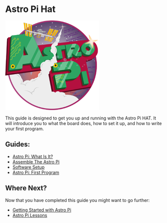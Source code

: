 # Astro Pi Hat

![Astro Pi Logo](images/Astro_Pi_Logo_WEB.png)

This guide is designed to get you up and running with the Astro Pi HAT. It will introduce you to what the board does, how to set it up, and how to write your first program.

## Guides:

- [Astro Pi: What Is It?](board.md)
- [Assemble The Astro Pi](assemble.md)
- [Software Setup](software.md)
- [Astro Pi: First Program](program.md)

## Where Next?

Now that you have completed this guide you might want to go further:

- [Getting Started with Astro Pi]()
- [Astro Pi Lessons]()
